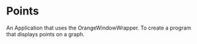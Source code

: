 # Points
 An Application that uses the OrangeWindowWrapper. To create a program that displays points on a graph. 
